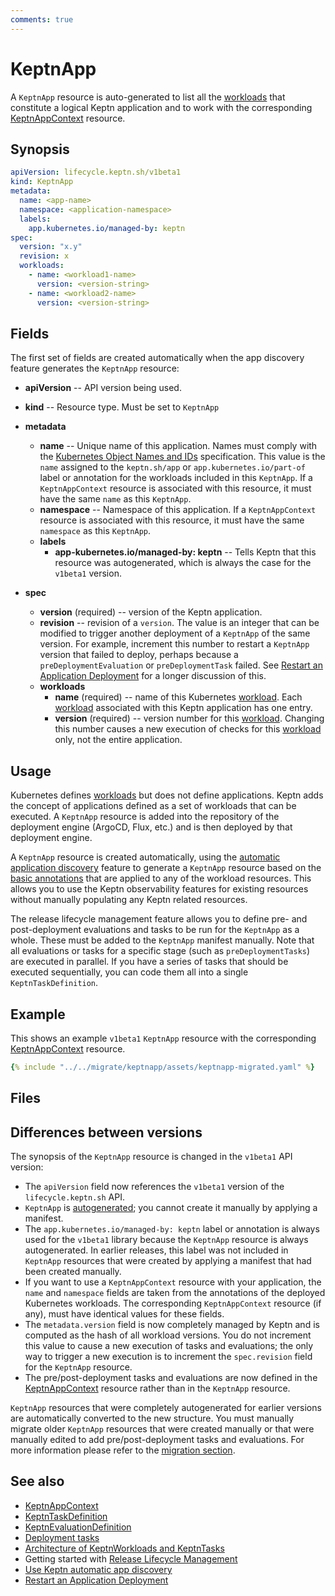 ```yaml
---
comments: true
---
```


# KeptnApp

A `KeptnApp` resource is auto-generated to list all the
[workloads](https://kubernetes.io/docs/concepts/workloads/)
that constitute a logical Keptn application
and to work with the corresponding
[KeptnAppContext](appcontext.md) resource.

## Synopsis

```yaml
apiVersion: lifecycle.keptn.sh/v1beta1
kind: KeptnApp
metadata:
  name: <app-name>
  namespace: <application-namespace>
  labels:
    app.kubernetes.io/managed-by: keptn
spec:
  version: "x.y"
  revision: x
  workloads:
    - name: <workload1-name>
      version: <version-string>
    - name: <workload2-name>
      version: <version-string>
```

## Fields

The first set of fields are created automatically
when the app discovery feature generates the `KeptnApp` resource:

- **apiVersion** -- API version being used.
- **kind** -- Resource type.
  Must be set to `KeptnApp`

- **metadata**
    - **name** -- Unique name of this application.
      Names must comply with the
      [Kubernetes Object Names and IDs](https://kubernetes.io/docs/concepts/overview/working-with-objects/names/#dns-subdomain-names)
      specification.
      This value is the `name` assigned to the `keptn.sh/app` or `app.kubernetes.io/part-of`
      label or annotation for the workloads included in this `KeptnApp`.
      If a `KeptnAppContext` resource is associated with this resource, it must have the same `name` as this `KeptnApp`.
    - **namespace** -- Namespace of this application.
      If a `KeptnAppContext` resource is associated with this resource,
      it must have the same `namespace` as this `KeptnApp`.
    - **labels**
        - **app-kubernetes.io/managed-by: keptn** --
          Tells Keptn that this resource was autogenerated, which is always the case for the `v1beta1` version.
- **spec**
    - **version** (required) -- version of the Keptn application.
    - **revision** -- revision of a `version`.
      The value is an integer that can be modified to trigger another deployment of a `KeptnApp` of the same version.
      For example, increment this number to restart a `KeptnApp` version that failed to deploy, perhaps because a
      `preDeploymentEvaluation` or `preDeploymentTask` failed.
      See
      [Restart an Application Deployment](../../guides/restart-application-deployment.md)
      for a longer discussion of this.
    - **workloads**
        - **name** (required) -- name of this Kubernetes
          [workload](https://kubernetes.io/docs/concepts/workloads/).
          Each [workload](https://kubernetes.io/docs/concepts/workloads/)
          associated with this Keptn application has one entry.
        - **version** (required) -- version number for this
          [workload](https://kubernetes.io/docs/concepts/workloads/).
          Changing this number causes a new execution of checks for this
          [workload](https://kubernetes.io/docs/concepts/workloads/) only, not the entire application.

## Usage

Kubernetes defines [workloads](https://kubernetes.io/docs/concepts/workloads/) but does not define applications.
Keptn adds the concept of applications defined as a set of workloads that can be executed.
A `KeptnApp` resource is added into the repository of the deployment engine (ArgoCD, Flux, etc.)
and is then deployed by that deployment engine.

A `KeptnApp` resource is created automatically, using the
[automatic application discovery](../../guides/auto-app-discovery.md)
feature to generate a `KeptnApp` resource based on the
[basic annotations](../../guides/integrate.md#basic-annotations) that are applied to any of the workload resources.
This allows you to use the Keptn observability features for existing resources
without manually populating any Keptn related resources.

The release lifecycle management feature allows you to define pre- and post-deployment
evaluations and tasks to be run for the `KeptnApp` as a whole.
These must be added to the `KeptnApp` manifest manually.
Note that all evaluations or tasks for a specific stage (such as `preDeploymentTasks`) are executed in parallel.
If you have a series of tasks that should be executed sequentially,
you can code them all into a single `KeptnTaskDefinition`.

## Example

This shows an example `v1beta1` `KeptnApp` resource with the corresponding [KeptnAppContext](appcontext.md) resource.

```yaml
{% include "../../migrate/keptnapp/assets/keptnapp-migrated.yaml" %}
```

## Files

## Differences between versions

The synopsis of the `KeptnApp` resource is changed in the `v1beta1` API version:

- The `apiVersion` field now references the `v1beta1` version of the `lifecycle.keptn.sh` API.
- `KeptnApp` is [autogenerated](../../guides/auto-app-discovery.md);
  you cannot create it manually by applying a manifest.
- The `app.kubernetes.io/managed-by: keptn` label or annotation is always used for the `v1beta1` library
  because the `KeptnApp` resource is always autogenerated.
  In earlier releases, this label was not included in `KeptnApp` resources that were created by applying a manifest
  that had been created manually.
- If you want to use a `KeptnAppContext` resource with your application, the `name` and `namespace` fields
  are taken from the annotations of the deployed Kubernetes workloads.
  The corresponding `KeptnAppContext` resource (if any), must have identical values for these fields.
- The `metadata.version` field is now completely managed by Keptn and is computed as the hash of all workload versions.
  You do not increment this value to cause a new execution of tasks and evaluations;
  the only way to trigger a new execution is to increment the `spec.revision` field for the `KeptnApp` resource.
- The pre/post-deployment tasks and evaluations are now defined in the [KeptnAppContext](appcontext.md)
  resource rather than in the `KeptnApp` resource.

`KeptnApp` resources that were completely autogenerated
for earlier versions are automatically converted to the new structure.
You must manually migrate older `KeptnApp` resources that were created manually or that were manually edited
to add pre/post-deployment tasks and evaluations.
For more information please refer to the [migration section](../../migrate/keptnapp/index.md).

## See also

- [KeptnAppContext](appcontext.md)
- [KeptnTaskDefinition](taskdefinition.md)
- [KeptnEvaluationDefinition](evaluationdefinition.md)
- [Deployment tasks](../../guides/tasks.md)
- [Architecture of KeptnWorkloads and KeptnTasks](../../components/lifecycle-operator/keptn-apps.md)
- Getting started with
  [Release Lifecycle Management](../../getting-started/lifecycle-management.md)
- [Use Keptn automatic app discovery](../../guides/auto-app-discovery.md)
- [Restart an Application Deployment](../../guides/restart-application-deployment.md)
